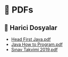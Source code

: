 # 🧾 PDFs


<!--Index-->

## 📂 Harici Dosyalar

- [Head First Java.pdf](./Head%20First%20Java.pdf)
- [Java How to Program.pdf](./Java%20How%20to%20Program.pdf)
- [Sınav Takvimi 2019.pdf](./S%C4%B1nav%20Takvimi%202019.pdf)

<!--Index-->


